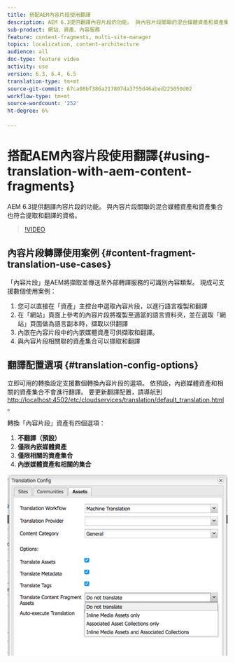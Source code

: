 ```yaml
---
title: 搭配AEM內容片段使用翻譯
description: AEM 6.3提供翻譯內容片段的功能。 與內容片段關聯的混合媒體資產和資產集合也符合提取和翻譯的資格。
sub-product: 網站、資產、內容服務
feature: content-fragments, multi-site-manager
topics: localization, content-architecture
audience: all
doc-type: feature video
activity: use
version: 6.3, 6.4, 6.5
translation-type: tm+mt
source-git-commit: 67ca08bf386a217807da3755d46abed225050d02
workflow-type: tm+mt
source-wordcount: '252'
ht-degree: 6%

---
```



# 搭配AEM內容片段使用翻譯{#using-translation-with-aem-content-fragments}

AEM 6.3提供翻譯內容片段的功能。 與內容片段關聯的混合媒體資產和資產集合也符合提取和翻譯的資格。

>[!VIDEO](https://video.tv.adobe.com/v/18131/?quality=9&learn=on)

## 內容片段轉譯使用案例 {#content-fragment-translation-use-cases}

「內容片段」是AEM將擷取並傳送至外部轉譯服務的可識別內容類型。 現成可支援數個使用案例：

1. 您可以直接在「資產」主控台中選取內容片段，以進行語言複製和翻譯
2. 在「網站」頁面上參考的內容片段將複製至適當的語言資料夾，並在選取「網站」頁面做為語言副本時，擷取以供翻譯
3. 內嵌在內容片段中的內嵌媒體資產可供擷取和翻譯。
4. 與內容片段相關聯的資產集合可以擷取和翻譯

## 翻譯配置選項 {#translation-config-options}

立即可用的轉換設定支援數個轉換內容片段的選項。 依預設，內嵌媒體資產和相關的資產集合不會進行翻譯。 要更新翻譯配置，請導航到 [http://localhost:4502/etc/cloudservices/translation/default_translation.html](http://localhost:4502/etc/cloudservices/translation/default_translation.html)。

轉換「內容片段」資產有四個選項：

1. **不翻譯（預設）**
2. **僅限內嵌媒體資產**
3. **僅限相關的資產集合**
4. **內嵌媒體資產和相關的集合**

![翻譯設定](assets/classic-ui-dialog.png)
